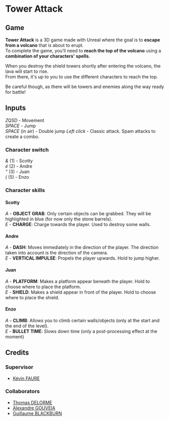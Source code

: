 # Tower Attack

## Game
**Tower Attack** is a 3D game made with Unreal where the goal is to **escape from a volcano** that is about to erupt.  
To complete the game, you'll need to **reach the top of the volcano** using a **combination of your characters' spells**.

When you destroy the shield towers shortly after entering the volcano, the lava will start to rise.   
From there, it's up to you to use the different characters to reach the top.

Be careful though, as there will be towers and enemies along the way ready for battle!

## Inputs

_ZQSD_ - Movement  
_SPACE_ - Jump  
_SPACE_ (in air) - Double jump
_Left click_ - Classic attack. Spam attacks to create a combo.


### Character switch

_&_ (1) - Scotty  
_é_ (2) - Andre  
_“_ (3) - Juan  
_(_ (5) - Enzo  

### Character skills
#### Scotty
_A_ - **OBJECT GRAB**: Only certain objects can be grabbed. They will be highlighted in blue (for now only the stone barrels).  
_E_ - **CHARGE**: Charge towards the player. Used to destroy some walls.

#### Andre
_A_ - **DASH**: Moves immediately in the direction of the player. The direction taken into account is the direction of the camera.  
_E_ - **VERTICAL IMPULSE**: Propels the player upwards. Hold to jump higher.

#### Juan
_A_ - **PLATFORM**: Makes a platform appear beneath the player. Hold to choose where to place the platform.  
_E_ - **SHIELD**: Makes a shield appear in front of the player. Hold to choose where to place the shield.

#### Enzo
_A_ - **CLIMB**: Allows you to climb certain walls/objects (only at the start and the end of the level).  
_E_ - **BULLET TIME**: Slows down time (only a post-processing effect at the moment)


## Credits

### Supervisor
- [Kévin FAURE](https://www.linkedin.com/in/kfaure/)

### Collaborators
- [Thomas DELORME](https://www.linkedin.com/in/thomasdelorme5003/)
- [Alexandre GOUVEIA](https://www.linkedin.com/in/gouveia-alexandre/)
- [Guillaume BLACKBURN](https://www.linkedin.com/in/guillaumeblackburn/)

